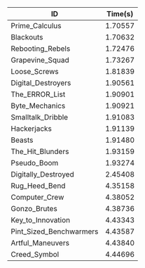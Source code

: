 |ID|Time(s)|
|-|-|
|Prime_Calculus|1.70557|
|Blackouts|1.70632|
|Rebooting_Rebels|1.72476|
|Grapevine_Squad|1.73267|
|Loose_Screws|1.81839|
|Digital_Destroyers|1.90561|
|The_ERROR_List|1.90901|
|Byte_Mechanics|1.90921|
|Smalltalk_Dribble|1.91083|
|Hackerjacks|1.91139|
|Beasts|1.91480|
|The_Hit_Blunders|1.93159|
|Pseudo_Boom|1.93274|
|Digitally_Destroyed|2.45408|
|Rug_Heed_Bend|4.35158|
|Computer_Crew|4.38052|
|Gonzo_Brutes|4.38736|
|Key_to_Innovation|4.43343|
|Pint_Sized_Benchwarmers|4.43587|
|Artful_Maneuvers|4.43840|
|Creed_Symbol|4.44696|
